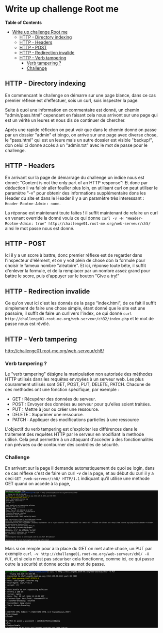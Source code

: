 # Write up challenge Root me

**Table of Contents**

- [Write up challenge Root me](#write-up-challenge-root-me)
  - [HTTP - Directory indexing](#http---directory-indexing)
  - [HTTP - Headers](#http---headers)
  - [HTTP - POST](#http---post)
  - [HTTP - Redirection invalide](#http---redirection-invalide)
  - [HTTP - Verb tampering](#http---verb-tampering)
    - [Verb tampering ?](#verb-tampering-)
    - [Challenge](#challenge)

## HTTP - Directory indexing
En commencant le challenge on démarre sur une page blance, dans ce cas premier réflexe est d'effectuer, sois un curl, sois inspecter la page.

Suite à quoi une information en commentaire est donné, un chemin "admin/pass.html" cependant en faisant cela nous arrivont sur une page qui est un vérité un leures et nous dis de continuer de chercher.

Après une rapide réflexion on peut voir que dans le chemin donné on passe par un dossier "admin" et bingo, on arrive sur une page avec diverse chose, le "pass.html" qui est un leure mais un autre dossier est visible "backup/", don celui ci donne accès à un "admin.txt" avec le mot de passe pour le challenge.


## HTTP - Headers
En arrivant sur la page de démarrage du challenge un indice nous est donné: "Content is not the only part of an HTTP response"! Et donc par déduction il va falloir aller fouiller plus loin, en utilisant curl on peut utiliser le paramètre "-v" pour obtenir des informations supplémentaire dons les Header du site et dans le Header il y a un paramètre très interessant : ``Header-Rootme-Admin: none``.

La réponse est maintenant toute faites ! il suffit maintenant de refaire un curl en venant override la donné voulu ce qui donne ``curl -v -H "Header-Rootme-Admin: true" http://challenge01.root-me.org/web-serveur/ch5/`` ainsi le mot passe nous est donné.

## HTTP - POST
Ici il y a un score à battre, donc premier réflexe est de regarder dans l'inspecteur d'élément,  et on y voit plein de chose don la formule pour choisir le fameux nombre "aléatoire". Et ici, réponse toute bête, il suffit d'enlever la formule, et de la remplacer par un nombre assez grand pour battre le score, puis d'appuyer sur le bouton "Give a try!" 

## HTTP - Redirection invalide
Ce qu'on veut ici c'est les donnés de la page "index.html", de ce fait il suffit simplement de faire une chose simple, étant donné que le site est une passoire, il suffit de faire un curl vers l'index, ce qui donné ``curl http://challenge01.root-me.org/web-serveur/ch32/index.php`` et le mot de passe nous est rêvélé.


## HTTP - Verb tampering

http://challenge01.root-me.org/web-serveur/ch8/

### Verb tampering ?
Le "verb tampering" désigne la manipulation non autorisée des  méthodes HTTP utilisés dans les requêtes envoyées à un serveur web. Les plus couramment utilisés sont GET, POST, PUT, DELETE, PATCH. Chacune de ces methodes ont une fonction spécifique, par exemple :

- GET : Récupérer des données du serveur.
- POST : Envoyer des données au serveur pour qu'elles soient traitées.
- PUT : Mettre à jour ou créer une ressource.
- DELETE : Supprimer une ressource.
- PATCH : Appliquer des modifications partielles à une ressource

L'objectif du verb tampering est d'exploiter les différences dans le traitement des requêtes HTTP par le serveur en modifiant la methode utilisé. Cela peut permettre à un attaquant d'accéder à des fonctionnalités non prévues ou de contourner des contrôles de sécurité.

### Challenge
En arrivant sur la page il demande automatiquement de quoi se login, dans ce cas réflexe c'est de faire un curl -v de la page, et au début du curl il y a ceci ``GET /web-serveur/ch8/ HTTP/1.1`` indiquant qu'il utilise une méthode GET quand on accède à la page, 

![alt text](Media/challenge_rootme_one.PNG)

Mais si on remple pour à la place du GET on met autre chose, un PUT par exemple ``curl -v http://challenge01.root-me.org/web-serveur/ch8/ -X PUT``, et si cela n'est pas sécuriser cela fonctionne, comme ici, ce qui passe outre la sécurité et donne accès au mot de passe.

![alt text](Media/challenge_rootme_two.PNG)
